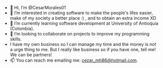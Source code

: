 - 👋 Hi, I’m @CesarMorales01
- 👀 I’m interested in creating software to make the people's lifes easier, make of my society a better place :) , and to obtain an extra income XD
- 🌱 I’m currently learning software development at University of Antioquia (Colombia).
- 💞️ I’m looking to collaborate on projects to improve my programming skills.
- I have my own business so I can manage my time and the money is not a urge thing to me. But I really like business so if you have one, tell me! We can be partners!
- 📫 You can reach me emailing me: cezar_mh86@hotmail.com.

